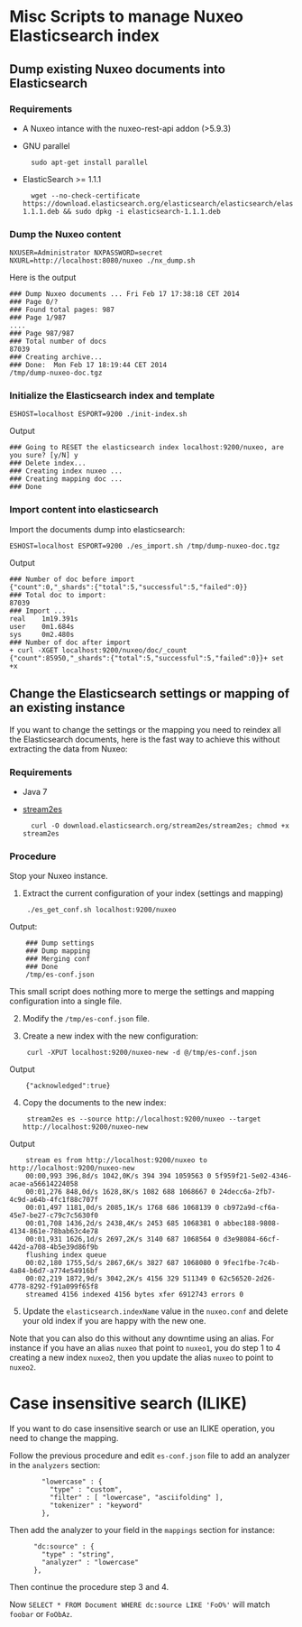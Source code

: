 # Misc Scripts to manage Nuxeo Elasticsearch index


## Dump existing Nuxeo documents into Elasticsearch

### Requirements

- A Nuxeo intance with the nuxeo-rest-api addon (>5.9.3)

- GNU parallel

        sudo apt-get install parallel

- ElasticSearch >= 1.1.1

        wget --no-check-certificate https://download.elasticsearch.org/elasticsearch/elasticsearch/elasticsearch-1.1.1.deb && sudo dpkg -i elasticsearch-1.1.1.deb


### Dump the Nuxeo content


    NXUSER=Administrator NXPASSWORD=secret NXURL=http://localhost:8080/nuxeo ./nx_dump.sh

Here is the output

    ### Dump Nuxeo documents ... Fri Feb 17 17:38:18 CET 2014
    ### Page 0/?
	### Found total pages: 987
	### Page 1/987
	....
	### Page 987/987
    ### Total number of docs
    87039
    ### Creating archive...
    ### Done:  Mon Feb 17 18:19:44 CET 2014
    /tmp/dump-nuxeo-doc.tgz


### Initialize the Elasticsearch index and template

    ESHOST=localhost ESPORT=9200 ./init-index.sh

Output

    ### Going to RESET the elasticsearch index localhost:9200/nuxeo, are you sure? [y/N] y
    ### Delete index...
    ### Creating index nuxeo ...
    ### Creating mapping doc ...
    ### Done


### Import content into elasticsearch

Import the documents dump into elasticsearch:

    ESHOST=localhost ESPORT=9200 ./es_import.sh /tmp/dump-nuxeo-doc.tgz

Output


    ### Number of doc before import
    {"count":0,"_shards":{"total":5,"successful":5,"failed":0}}
    ### Total doc to import:
    87039
    ### Import ...
    real    1m19.391s
    user    0m1.684s
    sys     0m2.480s
    ### Number of doc after import
    + curl -XGET localhost:9200/nuxeo/doc/_count
    {"count":85950,"_shards":{"total":5,"successful":5,"failed":0}}+ set +x


## Change the Elasticsearch settings or mapping of an existing instance


If you want to change the settings or the mapping you need to reindex
all the Elasticsearch documents, here is the fast way to achieve this
without extracting the data from Nuxeo:

### Requirements

- Java 7

- [stream2es](https://github.com/elasticsearch/stream2es/)

        curl -O download.elasticsearch.org/stream2es/stream2es; chmod +x stream2es


### Procedure

Stop your Nuxeo instance.

1. Extract the current configuration of your index (settings and
  mapping)

        ./es_get_conf.sh localhost:9200/nuxeo

  Output:

        ### Dump settings
        ### Dump mapping
        ### Merging conf
        ### Done
        /tmp/es-conf.json

  This small script does nothing more to merge the settings and
  mapping configuration into a single file.

2. Modify the `/tmp/es-conf.json` file.

3. Create a new index with the new configuration:

        curl -XPUT localhost:9200/nuxeo-new -d @/tmp/es-conf.json

  Output

        {"acknowledged":true}

4. Copy the documents to the new index:


        stream2es es --source http://localhost:9200/nuxeo --target http://localhost:9200/nuxeo-new

  Output

        stream es from http://localhost:9200/nuxeo to http://localhost:9200/nuxeo-new
        00:00,993 396,8d/s 1042,0K/s 394 394 1059563 0 5f959f21-5e02-4346-acae-a56614224058
        00:01,276 848,0d/s 1628,8K/s 1082 688 1068667 0 24decc6a-2fb7-4c9d-a64b-4fc1f88c707f
        00:01,497 1181,0d/s 2085,1K/s 1768 686 1068139 0 cb972a9d-cf6a-45e7-be27-c79c7c5630f0
        00:01,708 1436,2d/s 2438,4K/s 2453 685 1068381 0 abbec188-9808-4134-861e-78bab63c4e78
        00:01,931 1626,1d/s 2697,2K/s 3140 687 1068564 0 d3e98084-66cf-442d-a708-4b5e39d86f9b
        flushing index queue
        00:02,180 1755,5d/s 2867,6K/s 3827 687 1068080 0 9fec1fbe-7c4b-4a84-b6d7-a774e54916bf
        00:02,219 1872,9d/s 3042,2K/s 4156 329 511349 0 62c56520-2d26-4778-8292-f91a099f65f8
        streamed 4156 indexed 4156 bytes xfer 6912743 errors 0


5. Update the `elasticsearch.indexName` value in the `nuxeo.conf` and
   delete your old index if you are happy with the new one.


Note that you can also do this without any downtime using an
alias. For instance if you have an alias `nuxeo` that point to
`nuxeo1`, you do step 1 to 4 creating a new index `nuxeo2`, then you
update the alias `nuxeo` to point to `nuxeo2`.

# Case insensitive search (ILIKE)

If you want to do case insensitive search or use an ILIKE operation,
you need to change the mapping.

Follow the previous procedure and edit `es-conf.json` file to add an
analyzer in the `analyzers` section:

            "lowercase" : {
              "type" : "custom",
              "filter" : [ "lowercase", "asciifolding" ],
              "tokenizer" : "keyword"
            },

Then add the analyzer to your field in the `mappings` section for
instance:

          "dc:source" : {
            "type" : "string",
            "analyzer" : "lowercase"
          },


Then continue the procedure step 3 and 4.

Now `SELECT * FROM Document WHERE dc:source LIKE 'FoO%'` will match
`foobar` or `FoObAz`.

